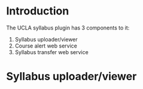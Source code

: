 # Introduction

The UCLA syllabus plugin has 3 components to it:

1) Syllabus uploader/viewer
2) Course alert web service
3) Syllabus transfer web service

# Syllabus uploader/viewer

